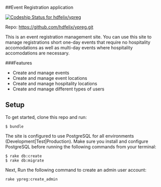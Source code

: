 ##Event Registration application

[ ![Codeship Status for
hdfelix/ypreg](https://codeship.com/projects/c65ff3a0-7a8e-0132-7773-2e5924fc2807/status?branch=master)](https://codeship.com/projects/56162)

Repo: https://github.com/hdfelix/ypreg.git

This is an event registration management site. You can use this site to manage registrations short one-day events that require
no hospitality accomodations as well as multi-day events where hospitality accomodations are necessary.  
   
###Features
* Create and manage events
* Create and manage event locations
* Create and manage hospitality locations
* Create and manage different types of users

## Setup
To get started, clone this repo and run:
```
$ bundle
```
The site is configured to use PostgreSQL for all environments (Development|Test|Production). Make sure you install and configure PostgreSQL before running the following commands from your terminal:
```
$ rake db:create
$ rake db:migrate
```

Next, Run the following command to create an admin user account:  
```
rake ypreg:create_admin
```
